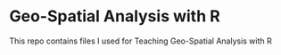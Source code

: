# Geo-Spatial Analysis with R
 This repo contains files I used for Teaching Geo-Spatial Analysis with R
